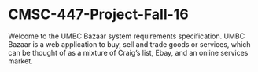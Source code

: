 # CMSC-447-Project-Fall-16

Welcome to the UMBC Bazaar system requirements specification. 
UMBC Bazaar is a web application to buy, sell and trade goods or services,
which can be thought of as a mixture of Craig’s list, Ebay, and an online services market.
